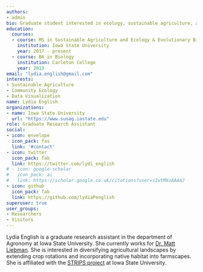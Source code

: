 ```yaml
---
authors:
- admin
bio: Graduate student interested in ecology, sustainable agriculture, and data curation and visualization.
education:
  courses:
  - course: MS in Sustainable Agriculture and Ecology & Evolutionary Biology
    institution: Iowa State University
    year: 2017 - present
  - course: BA in Biology
    institution: Carleton College
    year: 2013
email: "lydia.english@gmail.com"
interests:
- Sustainable Agriculture
- Community Ecology
- Data Visualization 
name: Lydia English
organizations:
- name: Iowa State University
  url: "https://www.susag.iastate.edu"
role: Graduate Research Assistant
social:
- icon: envelope
  icon_pack: fas
  link: '#contact'
- icon: twitter
  icon_pack: fab
  link: https://twitter.com/lydi_english
# - icon: google-scholar
#   icon_pack: ai
#   link: https://scholar.google.co.uk/citations?user=sIwtMXoAAAAJ
- icon: github
  icon_pack: fab
  link: https://github.com/lydiaPenglish
superuser: true
user_groups:
- Researchers
- Visitors
---
```


Lydia English is a graduate research assistant in the department of Agronomy at Iowa State University. She currently works for [Dr. Matt Liebman](http://www.wallacechair.iastate.edu/). She is interested in diversifying agricultural landscapes by extending crop rotations and incorporating native habitat into farmscapes. She is affiliated with the [STRIPS project](https://www.nrem.iastate.edu/research/STRIPS/) at Iowa State University. 
 
